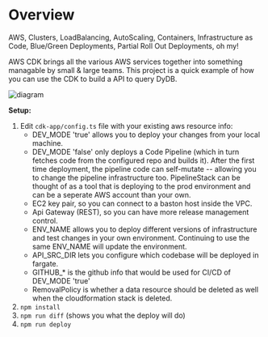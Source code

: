 # Overview

AWS, Clusters, LoadBalancing, AutoScaling, Containers, Infrastructure as Code, Blue/Green Deployments, Partial Roll Out Deployments, oh my!

AWS CDK brings all the various AWS services together into something managable by small & large teams. This project is a quick example of how you can use the CDK to build a API to query DyDB.  

![diagram](https://user-images.githubusercontent.com/2924643/107100595-bd7b6480-67c9-11eb-898b-a0c1e07a73c5.png)

**Setup:**

1. Edit `cdk-app/config.ts` file with your existing aws resource info:
    - DEV_MODE 'true' allows you to deploy your changes from your local machine.
    - DEV_MODE 'false' only deploys a Code Pipeline (which in turn fetches code from the configured repo and builds it).  After the first time deployment, the pipeline code can self-mutate -- allowing you to change the pipeline infrastructure too.  PipelineStack can be thought of as a tool that is deploying to the prod environment and can be a seperate AWS account than your own.
    - EC2 key pair, so you can connect to a baston host inside the VPC.
    - Api Gateway (REST), so you can have more release management control.
    - ENV_NAME allows you to deploy different versions of infrastructure and test changes in your own environment.  Continuing to use the same ENV_NAME will update the environment.
    - API_SRC_DIR lets you configure which codebase will be deployed in fargate.
    - GITHUB_* is the github info that would be used for CI/CD of DEV_MODE 'true'
    - RemovalPolicy is whether a data resource should be deleted as well when the cloudformation stack is deleted.
1. `npm install`
1. `npm run diff`  (shows you what the deploy will do)
1. `npm run deploy`


